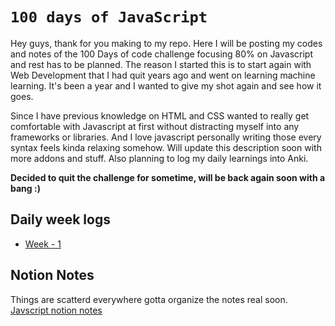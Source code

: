 # ```100 days of JavaScript```

Hey guys, thank for you making to my repo. Here I will be posting my codes and notes of the  100 Days of code challenge focusing 80% on Javascript and rest has to be planned. The reason I started this is to start again with Web Development that I had quit years ago and went on learning machine learning. It's been a year and I wanted to give my shot again and see how it goes. 

Since I have previous knowledge on HTML and CSS wanted to really get comfortable with Javascript at first without distracting myself into any frameworks or libraries. And I love javascript personally writing those every syntax feels kinda relaxing somehow. Will update this description soon with more addons and stuff. Also planning to log my daily learnings into Anki.

**Decided to quit the challenge for sometime, will be back again soon with a bang :)** 


## Daily week logs 
- [Week - 1](https://github.com/ashikshafi08/100daysofJS/blob/main/Week_1/Week_1.md)

## Notion Notes 
Things are scatterd everywhere gotta organize the notes real soon. 
[Javscript notion notes](https://www.notion.so/JavaScript-Fundamentals-cac696e1d1034ebc90b68333c6cd53fe)
